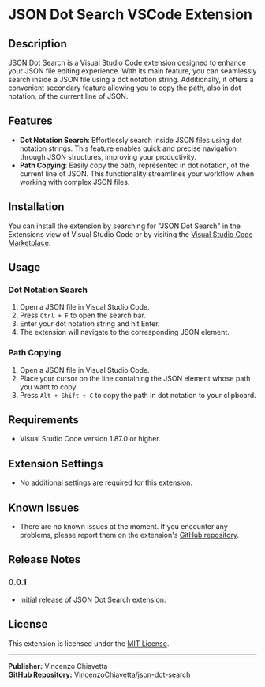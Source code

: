 # JSON Dot Search VSCode Extension

## Description

JSON Dot Search is a Visual Studio Code extension designed to enhance your JSON file editing experience. With its main feature, you can seamlessly search inside a JSON file using a dot notation string. Additionally, it offers a convenient secondary feature allowing you to copy the path, also in dot notation, of the current line of JSON.

## Features

- **Dot Notation Search**: Effortlessly search inside JSON files using dot notation strings. This feature enables quick and precise navigation through JSON structures, improving your productivity.
- **Path Copying**: Easily copy the path, represented in dot notation, of the current line of JSON. This functionality streamlines your workflow when working with complex JSON files.

## Installation

You can install the extension by searching for "JSON Dot Search" in the Extensions view of Visual Studio Code or by visiting the [Visual Studio Code Marketplace](https://marketplace.visualstudio.com/items?itemName=VincenzoChiavetta.json-dot-search).

## Usage

### Dot Notation Search

1. Open a JSON file in Visual Studio Code.
2. Press `Ctrl + F` to open the search bar.
3. Enter your dot notation string and hit Enter.
4. The extension will navigate to the corresponding JSON element.

### Path Copying

1. Open a JSON file in Visual Studio Code.
2. Place your cursor on the line containing the JSON element whose path you want to copy.
3. Press `Alt + Shift + C` to copy the path in dot notation to your clipboard.

## Requirements

- Visual Studio Code version 1.87.0 or higher.

## Extension Settings

- No additional settings are required for this extension.

## Known Issues

- There are no known issues at the moment. If you encounter any problems, please report them on the extension's [GitHub repository](https://github.com/en1-gma/json-dot-search).

## Release Notes

### 0.0.1

- Initial release of JSON Dot Search extension.

## License

This extension is licensed under the [MIT License](LICENSE.md).

---

**Publisher:** Vincenzo Chiavetta  
**GitHub Repository:** [VincenzoChiavetta/json-dot-search](https://github.com/en1-gma/json-dot-search)
